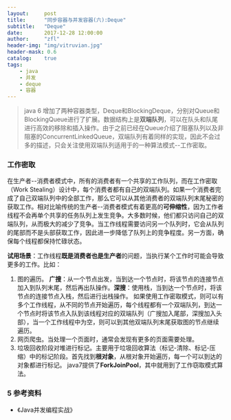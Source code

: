 ```yaml
---
layout:     post
title:      "同步容器与并发容器(六):Deque"
subtitle:   "Deque"
date:       2017-12-28 12:00:00
author:     "zfl"
header-img: "img/vitruvian.jpg"
header-mask: 0.6
catalog:    true
tags:
    - java
    - 并发
    - deque 
    - 容器
--- 
```

> java 6 增加了两种容器类型，Deque和BlockingDeque，分别对Queue和BlockingQueue进行了扩展。数据结构上是**双端队列**，可以在队头和队尾进行高效的移除和插入操作。由于之前已经在Queue介绍了阻塞队列以及非阻塞的ConcurrentLinkedQueue，双端队列有着同样的实现，因此不会过多的描述，只会关注使用双端队列适用于的一种算法模式--工作密取。

### 工作密取   

在生产者--消费者模式中，所有的消费者有一个共享的工作队列，而在工作密取（Work Stealing）设计中，每个消费者都有自己的双端队列。如果一个消费者完成了自己双端队列中的全部工作，那么它可以从其他消费者的双端队列末尾秘密的获取工作。相对比喻传统的生产者--消费者模式有着更高的**可伸缩性**，因为工作者线程不会再单个共享的任务队列上发生竞争。大多数时候，他们都只访问自己的双端队列，从而极大的减少了竞争。当工作线程需要访问另一个队列时，它会从队列的尾部而不是头部获取工作，因此进一步降低了队列上的竞争程度。另一方面，确保每个线程都保持忙碌状态。  

**试用场景**：工作线程**既是消费者也是生产者**的问题，当执行某个工作时可能会导致更多的工作。比如：
1. 图的遍历。
**广搜**：从一个节点出发，当到达一个节点时，将该节点的连接节点加入到队列末尾，然后再出队操作。**深搜**：使用栈，当到达一个节点时，将该节点的连接节点入栈，然后进行出栈操作。
如果使用工作密取模式，则可以有多个工作线程，从不同的节点开始遍历，每个线程都有一个双端队列，到达一个节点时将该节点入队到该线程对应的双端队列（广搜加入尾部，深搜加入头部），当一个工作线程中为空，则可以到其他双端队列末尾获取图的节点继续遍历。
2. 网页爬虫。当处理一个页面时，通常会发现有更多的页面需要处理。
3. 垃圾回收阶段对堆进行标记。主要用于垃圾回收算法（标记-清除、标记-压缩）中的标记阶段。首先找到**根对象**，从根对象开始遍历，每一个可以到达的对象都进行标记。 java7提供了**ForkJoinPool**，其中就用到了工作窃取模式算法。
  


### 5 参考资料
* 《Java并发编程实战》




